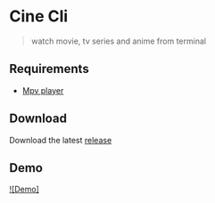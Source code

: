 # Cine Cli
> watch movie, tv series and anime from terminal

## Requirements
- [Mpv player](https://github.com/mpv-player/mpv)

## Download
Download the latest [release](
https://github.com/unedtamps/cine-cli/releases)

## Demo
[![Demo]](https://github.com/user-attachments/assets/1e1a85ad-23c0-4e6d-80dd-1c09a0400240)
